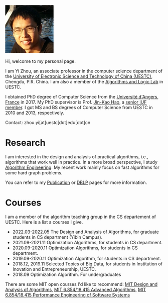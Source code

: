 <img src="./myphoto.jpg" style="zoom:30%;" />

Hi, welcome to my personal page. 

I am Yi Zhou, an associate professor in the computer science department of the [University of Electronic Science and Technology of China (UESTC)](https://www.uestc.edu.cn/), Chengdu, P.R. China. I am also a member of the [Algorithms and Logic Lab](https://tcsuestc.com/) in UESTC.

I obtained PhD degree of Computer Science from the [Universit&eacute; d'Angers, France](https://www.univ-angers.fr/fr/index.html) in 2017. My PhD supervisor is Prof.  [Jin-Kao Hao](https://leria-info.univ-angers.fr/~jinkao.hao/), a [senior IUF member](https://en.wikipedia.org/wiki/Institut_Universitaire_de_France). I got MS and BS degrees of Computer Science from UESTC in 2010 and 2013, respectively.

Contact: zhou.yi[at]uestc[dot]edu[dot]cn

# Research 
I am interested in the design and analysis of practical algorithms, i.e., algorithms that work well in practice. In a more broad perspective, I study [Algorithm Engineering](aegroup/aegroup.md). My  recent work mainly focus on fast algorithms for some hard graph problems. 

You can refer to my [Publication](research/publication.md) or [DBLP](https://dblp.org/pid/01/1901-16.html) pages for more information.

# Courses
I am a member of the algorithm teaching group in the CS departement of UESTC.
Here is a list a courses I give. 

+ 2022.03-2022.05 The Design and Analysis of Algorithms, for graduate students in CS department (Yibin Campus). 
+ 2021.09-2021.11 Optimization Algorithms, for students in CS department.
+ 2020.09-2020.11 Optimization Algorithms, for students in CS department.
+ 2019.09-2020.11 Optimization Algorithm, for students in CS department.
+ 2018.12, 2019.11 Selected Topics of Big Data, for students in Institution of Inovation and Entrepreneurship, UESTC.
+ 2018.09 Optimization Algorithm. For undergraduates

There are some MIT open courses I'd like to recommend:
[MIT Design and Analysis of Algorithms](https://ocw.mit.edu/courses/electrical-engineering-and-computer-science/6-046j-design-and-analysis-of-algorithms-spring-2015/index.htm), 
[MIT 6.854/18.415 Advanced Algorithms](http://people.csail.mit.edu/moitra/854.html),
[MIT 6.854/18.415 Performance Engineering of Software Systems](https://ocw.mit.edu/courses/electrical-engineering-and-computer-science/6-172-performance-engineering-of-software-systems-fall-2018/index.htm)
